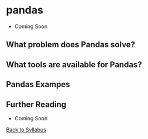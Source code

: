 # pandas

 * Coming Soon

## What problem does Pandas solve?



## What tools are available for Pandas?



## Pandas Exampes



## Further Reading

 * Coming Soon


[Back to Syllabus](../../README.md)
